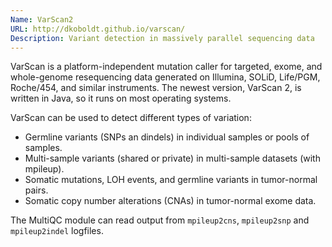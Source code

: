 ```yaml
---
Name: VarScan2
URL: http://dkoboldt.github.io/varscan/
Description: Variant detection in massively parallel sequencing data
---
```


VarScan is a platform-independent mutation caller for targeted, exome, and whole-genome
resequencing data generated on Illumina, SOLiD, Life/PGM, Roche/454, and similar instruments.
The newest version, VarScan 2, is written in Java, so it runs on most operating systems.

VarScan can be used to detect different types of variation:

- Germline variants (SNPs an dindels) in individual samples or pools of samples.
- Multi-sample variants (shared or private) in multi-sample datasets (with mpileup).
- Somatic mutations, LOH events, and germline variants in tumor-normal pairs.
- Somatic copy number alterations (CNAs) in tumor-normal exome data.

The MultiQC module can read output from `mpileup2cns`, `mpileup2snp` and `mpileup2indel` logfiles.
